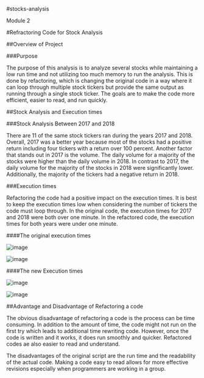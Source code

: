 #stocks-analysis

Module 2

#Refractoring Code for Stock Analysis 

##Overview of Project 

###Purpose

The purpose of this analysis is to analyze several stocks while maintaining a low run time and not utilizing too much memory to run the analysis. This is done by refactoring, which is changing the original code in a way where it can loop through multiple stock tickers but provide the same output as running through a single stock ticker. The goals are to make the code more efficient, easier to read, and run quickly.  

##Stock Analysis and Execution times 

###Stock Analysis Between 2017 and 2018

There are 11 of the same stock tickers ran during the years 2017 and 2018. Overall, 2017 was a better year because most of the stocks had a positive return including four tickers with a return over 100 percent. Another factor that stands out in 2017 is the volume. The daily volume for a majority of the stocks were higher than the daily volume in 2018. In contrast to 2017, the daily volume for the majority of the stocks in 2018 were significantly lower. Additionally, the majority of the tickers had a negative return in 2018.   

###Execution times 

Refactoring the code had a positive impact on the execution times. It is best to keep the execution times low when considering the number of tickers the code must loop through. In the original code, the execution times for 2017 and 2018 were both over one minute. In the refactored code, the execution times for both years were under one minute.  

####The original execution times

![image](https://user-images.githubusercontent.com/99801608/159138439-fdedd641-0f56-413a-908e-c0dc7550380a.png)

![image](https://user-images.githubusercontent.com/99801608/159138448-a9feb204-4d6e-4262-9975-7c40f4f1eeb6.png)

####The new Execution times

![image](https://user-images.githubusercontent.com/99801608/159138453-f094d18b-af8b-4663-aee6-f15fdf1a0ab6.png)
   
![image](https://user-images.githubusercontent.com/99801608/159138457-b30a2459-e60b-41fa-a050-3d9bb86e9431.png)
      
##Advantage and Disadvantage of Refactoring a code 

The obvious disadvantage of refactoring a code is the process can be time consuming. In addition to the amount of time, the code might not run on the first try which leads to additional time rewriting code. However, once the code is written and it works, it does run smoothly and quicker. Refactored codes ae also easier to read and understand.  

The disadvantages of the original script are the run time and the readability of the actual code. Making a code easy to read  allows for more effective revisions especially when programmers are working in a group.  

